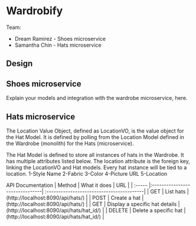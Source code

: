 # Wardrobify

Team:

* Dream Ramirez - Shoes microservice
* Samantha Chin - Hats microservice

## Design

## Shoes microservice

Explain your models and integration with the wardrobe
microservice, here.

## Hats microservice

The Location Value Object, defined as LocationVO, is the value object
for the Hat Model. It is defined by polling from the Location Model
defined in the Wardrobe (monolith) for the Hats (microservice).

The Hat Model is defined to store all instances of hats in the
Wardrobe. It has multiple attributes listed below. The location attribute
is the foreign key, linking the LocationVO and Hat models. Every hat instance
will be tied to a location.
1-Style Name
2-Fabric
3-Color
4-Picture URL
5-Location

API Documentation
| Method | What it does                   | URL                                       |
| :----- |:-------------------------------| :-----------------------------------------|
| GET    | List hats                      | (http://localhost:8090/api/hats/)         |
| POST   | Create a hat                   | (http://localhost:8090/api/hats/)         |
| GET    | Display a specific hat details | (http://localhost:8090/api/hats/hat_id/) |
| DELETE | Delete a specific hat          | (http://localhost:8090/api/hats/hat_id/) |

